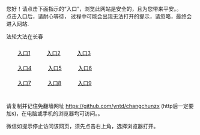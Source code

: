 您好！请点击下面指示的“入口”，浏览此网站是安全的，且为您带来平安。。 <br/>
点击入口后，请耐心等待， 过程中可能会出现无法打开的提示，请忽略，最终会进入网站. </br>

法轮大法在长春<br/>
<div style="padding:10px"><a style="margin:20px" target="_blank" href="https://dpl7go2128u15.cloudfront.net/2Qpsp?ikdoe" id="ccLink1" rel="nofollow">入口1</a> <a target="_blank" style="margin:20px" href="https://d1bcaq8jnqxu9h.cloudfront.net/2Qpsp?xdxwhhp" id="ccLink2" rel="nofollow">入口2</a> <a style="margin:20px" target="_blank" href="https://d1e20hju5eetuf.cloudfront.net/2Qpsp?gbbdojv" id="ccLink3" rel="nofollow">入口3</a></div>

<div style="padding:10px" ><a style="margin:20px" target="_blank" href="https://dpl7go2128u15.cloudfront.net/2Qpsp?ikdoe" id="ccLink4" rel="nofollow">入口4</a> <a style="margin:20px" href="https://d1bcaq8jnqxu9h.cloudfront.net/2Qpsp?xdxwhhp" target="_blank" id="ccLink5" rel="nofollow">入口5</a> <a style="margin:20px" href="https://d1e20hju5eetuf.cloudfront.net/2Qpsp?gbbdojv" target="_blank" id="ccLink6" rel="nofollow">入口6</a></div>

<div style="padding:10px"><a style="margin:20px" target="_blank" href="https://dpl7go2128u15.cloudfront.net/2Qpsp?ikdoe" id="ccLink7" rel="nofollow">入口7</a> <a style="margin:20px" href="https://d1bcaq8jnqxu9h.cloudfront.net/2Qpsp?xdxwhhp" target="_blank" id="ccLink8" rel="nofollow">入口8</a> <a style="margin:20px" target="_blank" href="https://d1e20hju5eetuf.cloudfront.net/2Qpsp?gbbdojv" id="ccLink9" rel="nofollow">入口9</a></div>

<br/>



请复制并记住免翻墙网址 https://github.com/yntd/changchunzx (http后一定要加s)，在电脑或手机的浏览器均可访问。。<br/>

微信如提示停止访问该网页，须先点击右上角，选择浏览器打开。
